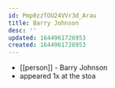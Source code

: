 ```yaml
---
id: Pmp0zzTOU24VVr3d_Arau
title: Barry Johnson
desc: ''
updated: 1644961726953
created: 1644961726953
---
```



- [[person]] - Barry Johnson
- appeared 1x at the stoa
